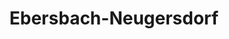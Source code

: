 ---
title: Ebersbach-Neugersdorf
url: /ebersbach-neugersdorf/
latitude: 50.984
longitude: 14.614
---